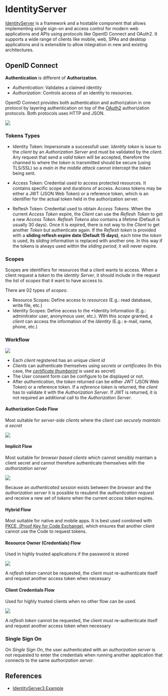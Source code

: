 # IdentityServer

[IdentityServer](https://identityserver.github.io/Documentation/) is a framework and a hostable component that allows implementing single sign-on and access control for modern web applications and APIs using protocols like OpenID Connect and OAuth2. It supports a wide range of clients like mobile, web, SPAs and desktop applications and is extensible to allow integration in new and existing architectures.

## OpenID Connect 

**Authentication** is different of **Authorization**.

- *Authentication*: Validates a claimed identity 
- *Authorization*: Controls access of an identity to resources. 

OpenID Connect provides both authentication and authorization in one protocol by layering authentication on top of the [OAuth2](https://oauth.net/2/) authorization protocols. Both protocols uses HTTP and JSON.

![](http://tinyurl.com/y4qwqbx6)

### Tokens Types

- Identity Token: Impersonate a successfull user. *Identity token* is issue to the *client* by an *Authorization Server* and must be validated by the *client*. Any request that send a *valid token* will be accepted, therefore the channed to where the *token* is transmitted should be secure (using TLS/SSL) so a *main in the middle attack* cannot intercept the *token* being sent.

- Access Token: Credential used to access protected resources. It contains specific scope and durations of access. Access tokens may be either a JWT (JSON Web Token) or a reference token, which is an identifier for the actual token held in the authorization server.

- Reflesh Token: Credential used to obtain *Access Tokens*. When the current *Access Token* expire, the *Client* can use the *Reflesh Token* to get a new *Access Token*. *Reflesh Tokens* also contains a lifetime (Default is usually 30 days). Once it is expired, there is not way to the *Client* to get another *Token* but authenticate again. If the *Reflesh token* is provided with a **sliding reflesh expire date (Default 15 days)**, each time the *token* is used, its *sliding* information is replaced with another one. In this way if the tokens is always used within the *sliding period*, it will never expire.

### Scopes

Scopes are identifiers for resources that a client wants to access. When a client request a *token* to the *identity Server*, it should include in the request the list of *scopes* that it want to have access to.

There are 02 types of *scopes*:

- Resource Scopes: Define access to *resources* (E.g.: read database, write file, etc.)
- Identity Scopes: Define access to the *Identity Information (E.g.: adminitrator user, anonymous user, etc.). With this *scope* granted, a *client* can access the information of the *Identity* (E.g.: e-mail, name, phone, etc.)

### Workflow

![](./identity_server_workflow.svg)

- Each *client* registered has an unique *client id*
- *Clients* can authenticate themselves using *secrets* or *certificates* (In this case, the [*certificate thumbprint*](https://docs.microsoft.com/en-us/dotnet/framework/wcf/feature-details/how-to-retrieve-the-thumbprint-of-a-certificate) is used as secret)
- The *User* consent form can be configure to be displayed or not.
- After *authentication*, the *token* returned can be either JWT (JSON Web Token) or a reference token. If a *reference token* is returned, the *client* has to validate it with the *Authorization Server*. If JWT is returned, it is not required an additional call to the *Authorization Server*.

#### Authorization Code Flow

Most suitable for *server-side clients* where the *client* can *securely maintain a secret*

![](./identity_server_workflow_authorization_code.svg)

#### Implicit Flow

Most suitable for *browser based clients* which cannot sensibly maintain a client secret and cannot therefore authenticate themselves with the *authorization server*

![](./identity_server_workflow_implicity_flow.svg)

Because an *authenticated session* exists between the *browser* and the *authorization server* it is possible to resubmit the *authentication request* and receive a new set of *tokens* when the current *access token* expires.

#### Hybrid Flow

Most suitable for native and mobile apps. It is best used combined with [PKCE, (Proof Key for Code Exchange)](https://oauth.net/2/pkce/), which ensures that another client cannot use the Code to request tokens. 

#### Resource Owner (Credentials) Flow

Used in highly trusted applications if the password is stored

![](./identity_server_workflow_resource_owner_flow.svg)

A *reflesh token* cannot be requested, the client must re-authenticate itself and request another access token when necessary

#### Client Credentials Flow

Used for highly trusted clients when no other flow can be used.

![](./identity_server_workflow_client_credential_flow.svg)

A *reflesh token* cannot be requested, the client must re-authenticate itself and request another access token when necessary

### Single Sign On 

On *Single Sign On*, the user authenticated with an *authorization server* is not requested to enter the credentials when running another application that connects to the same *authorization server*. 

## References

- [IdentityServer3 Example](https://github.com/IdentityServer/IdentityServer3.Samples.git)
